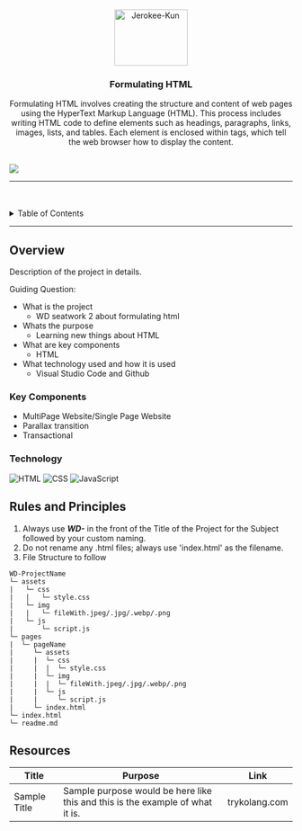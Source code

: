 <a name="readme-top">

<br/>

<br />
<div align="center">
  <a href="https://github.com/zyx-0314/">
  <!-- TODO: If you want to add logo or banner you can add it here -->
    <img src="https://scontent-mnl1-2.xx.fbcdn.net/v/t39.30808-6/438241388_10223670467093245_3320767921597876996_n.jpg?_nc_cat=108&ccb=1-7&_nc_sid=5f2048&_nc_eui2=AeEpnstH6f7599AjWZMxO-s0Guz8RqOalx0a7PxGo5qXHXKQPdWCw5PeJKYd-vVUgak&_nc_ohc=6l-aI15TPwIQ7kNvgFW_XWD&_nc_oc=AdjbZAkRn7NCvxu54ym4HjRxv9SUDtlYic_GBUcp-eu-abK_gSJnxyOrP4CBg9eLUXo&_nc_ht=scontent-mnl1-2.xx&oh=00_AYCDv8X1nz8S0Y2-dbp9gE1fm2KuZjVV3EFeeYUVuZoxhg&oe=6649398D" alt="Jerokee-Kun" width="130" height="100">
  </a>
<!-- TODO: Change Title to the name of the title of your Project -->
  <h3 align="center">Formulating HTML</h3>
</div>
<!-- TODO: Make a short description -->
<div align="center">
  Formulating HTML involves creating the structure and content of web pages using the HyperText Markup Language (HTML). This process includes writing HTML code to define elements such as headings, paragraphs, links, images, lists, and tables. Each element is enclosed within tags, which tell the web browser how to display the content.
</div>

<br />

<!-- TODO: Change the zyx-0314 into your github username  -->
<!-- TODO: Change the WD-Template-Project into the same name of your folder -->
![](https://visit-counter.vercel.app/counter.png?page=KaynUZI/WD-Seatwork-2)

---

<br />
<br />

<!-- TODO: If you want to add more layers for your readme -->
<details>
  <summary>Table of Contents</summary>
  <ol>
    <li>
      <a href="#overview">Overview</a>
      <ol>
        <li>
          <a href="#key-components">Key Components</a>
        </li>
        <li>
          <a href="#technology">Technology</a>
        </li>
      </ol>
    </li>
    <li>
      <a href="#rules-and-principles">Rules and Principles</a>
    </li>
    <li>
      <a href="#resources">Resources</a>
    </li>
  </ol>
</details>

---

## Overview

<!-- TODO: To be changed -->
<!-- The following are just sample -->
Description of the project in details.

Guiding Question:
- What is the project
  - WD seatwork 2 about formulating html
- Whats the purpose
  - Learning new things about HTML
- What are key components
  - HTML
- What technology used and how it is used
  - Visual Studio Code and Github

### Key Components
<!-- TODO: List of Key Components -->
<!-- The following are just sample -->
- MultiPage Website/Single Page Website
- Parallax transition
- Transactional

### Technology
<!-- TODO: List of Technology Used -->
![HTML](https://img.shields.io/badge/HTML-E34F26?style=for-the-badge&logo=html5&logoColor=white)
![CSS](https://img.shields.io/badge/CSS-1572B6?style=for-the-badge&logo=css3&logoColor=white)
![JavaScript](https://img.shields.io/badge/JavaScript-F7DF1E?style=for-the-badge&logo=javascript&logoColor=white)

## Rules and Principles
1. Always use ***WD-*** in the front of the Title of the Project for the Subject followed by your custom naming.
2. Do not rename any .html files; always use 'index.html' as the filename.
3. File Structure to follow

```
WD-ProjectName
└─ assets
|   └─ css
|   |   └─ style.css
|   └─ img
|   |   └─ fileWith.jpeg/.jpg/.webp/.png
|   └─ js
|       └─ script.js
└─ pages
|  └─ pageName
|     └─ assets
|     |  └─ css
|     |  |  └─ style.css
|     |  └─ img
|     |  |  └─ fileWith.jpeg/.jpg/.webp/.png
|     |  └─ js
|     |     └─ script.js
|     └─ index.html
└─ index.html
└─ readme.md
```

## Resources

<!-- TODO: Add References -->
| Title | Purpose | Link |
|-|-|-|
| Sample Title | Sample purpose would be here like this and this is the example of what it is. | trykolang.com |
